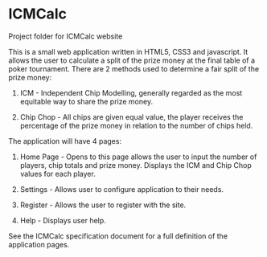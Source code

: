# ICMCalc
Project folder for ICMCalc website

This is a small web application written in HTML5, CSS3 and javascript. It allows the user to calculate a split of the prize money at the final table of a poker tournament. There
are 2 methods used to determine a fair split of the prize money:

1. ICM - Independent Chip Modelling, generally regarded as the most equitable way to share the prize money.

2. Chip Chop - All chips are given equal value, the player receives the percentage of the prize money in relation to the number of chips held.

The application will have 4 pages:

1. Home Page - Opens to this page allows the user to input the  number of players, chip totals and prize money. Displays the ICM and Chip Chop values for each player.

2. Settings -  Allows user to configure application to their needs.

3. Register - Allows the user to register with the site.

4. Help - Displays user help.

See the ICMCalc specification document for a full definition of the application pages.
